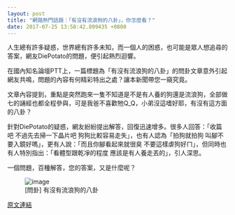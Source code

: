 ```yaml
---
layout: post
title: "網路熱門話題：「有沒有流浪狗的八卦」，你怎麼看？"
date: 2017-07-25 13:58:42.899435 +0800
---
```


人生總有許多疑惑，世界總有許多未知，而一個人的困惑，也可能是眾人想追尋的答案，網友DiePotato的問題，便引起熱烈迴響。

在國內知名論壇PTT上，一篇標題為「有沒有流浪狗的八卦」的問卦文章意外引起網友共鳴，問題的內容有何精彩特出之處？讓本新聞帶您一窺究竟。

文章內容提到，重點是突然跑來一隻不知道是不是有人養的狗還是流浪狗，全部做七的誦經也都全程參與，可是我爸不喜歡牠Q_Q，小弟沒這嗜好耶，有沒有這方面的八卦？

針對DiePotato的疑惑，網友紛紛提出解答，回復迅速增多。很多人回答：「收篇吧 不過先去掃一下晶片吧 狗狗比較容易走失」，也有人認為「拍狗就拍狗 叫腳不要入鏡好嗎」，更有人說：「而且你腳看起來就很臭 不要這樣虐狗好ㄇ」，但同時也有人特別指出：「看體型跟乾凈的程度 應該是有人養走丟的」，引人深思。

一個問題，百種解答，您的答案，又是什麼呢？

<figure>
<img src="http://i.imgur.com/FeD1nQp.jpg" alt="image">
<figcaption>
[問卦] 有沒有流浪狗的八卦
</figcaption>
</figure>

<a href = "https://www.ptt.cc/bbs/Gossiping/M.1500926557.A.0B7.html">原文連結</a>

